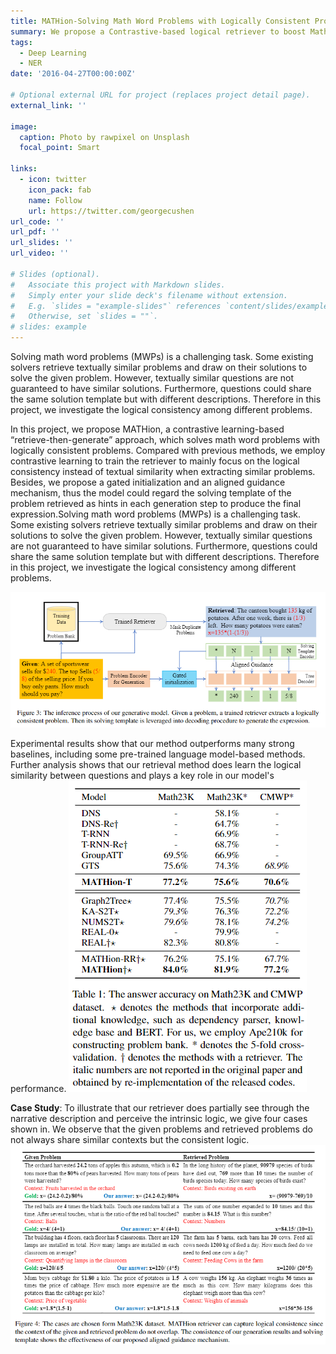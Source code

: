 ```yaml
---
title: MATHion-Solving Math Word Problems with Logically Consistent Problems
summary: We propose a Contrastive-based logical retriever to boost Math Word Problem Solver performance
tags:
  - Deep Learning
  - NER
date: '2016-04-27T00:00:00Z'

# Optional external URL for project (replaces project detail page).
external_link: ''

image:
  caption: Photo by rawpixel on Unsplash
  focal_point: Smart

links:
  - icon: twitter
    icon_pack: fab
    name: Follow
    url: https://twitter.com/georgecushen
url_code: ''
url_pdf: ''
url_slides: ''
url_video: ''

# Slides (optional).
#   Associate this project with Markdown slides.
#   Simply enter your slide deck's filename without extension.
#   E.g. `slides = "example-slides"` references `content/slides/example-slides.md`.
#   Otherwise, set `slides = ""`.
# slides: example
---
```


Solving math word problems (MWPs) is a challenging task. Some existing solvers retrieve textually similar problems and draw on their solutions to solve the given problem. However, textually similar questions are not guaranteed to have similar solutions. Furthermore, questions could share the same solution template but with different descriptions. Therefore in this project, we investigate the logical consistency among different problems.

In this project, we propose MATHion, a contrastive learning-based “retrieve-then-generate” approach, which solves math word problems with logically consistent problems. Compared with previous methods, we employ contrastive learning to train the retriever to mainly focus on the logical consistency instead of textual similarity when extracting similar problems. Besides, we propose a gated initialization and an aligned guidance mechanism, thus the model could regard the solving template of the problem retrieved as hints in each generation step to produce the final expression.Solving math word problems (MWPs) is a challenging task. Some existing solvers retrieve textually similar problems and draw on their solutions to solve the given problem. However, textually similar questions are not guaranteed to have similar solutions. Furthermore, questions could share the same solution template but with different descriptions. Therefore in this project, we investigate the logical consistency among different problems.

![Model Framework](model.png)

Experimental results show that our method outperforms many strong baselines, including some pre-trained language model-based methods. Further analysis shows that our retrieval method does learn the logical similarity between questions and plays a key role in our model's performance.
![Experimental Results](results.png)

**Case Study**: To illustrate that our retriever does partially see through the narrative description and perceive the intrinsic logic, we give four cases shown in. We observe that the given problems and retrieved problems do not always share similar contexts but the consistent logic. 
![Experimental Results](case.png)



